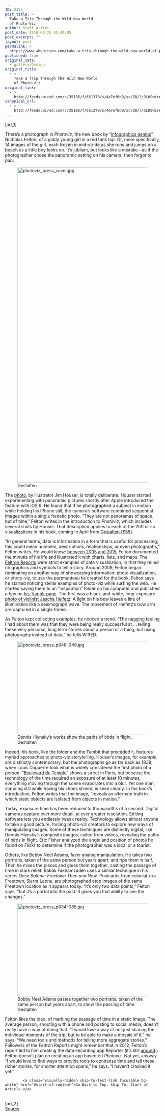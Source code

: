 ```yaml
---
ID: 2154
post_title: >
  Take a Trip Through the Wild New World
  of Photo-Viz
author: Staff Writer
post_date: 2016-03-25 05:44:05
post_excerpt: ""
layout: post
permalink: >
  https://www.whenitson.com/take-a-trip-through-the-wild-new-world-of-photo-viz/
published: true
original_cats:
  - gallery,Design
original_title:
  - >
    Take a Trip Through the Wild New World
    of Photo-Viz
original_link:
  - >
    http://feeds.wired.com/c/35185/f/661370/s/4e7ef6d9/sc/28/l/0L0Swired0N0C20A160C0A30Ctake0Etrip0Ewild0Enew0Eworld0Ephoto0Eviz0C/story01.htm
canonical_url:
  - >
    http://feeds.wired.com/c/35185/f/661370/s/4e7ef6d9/sc/28/l/0L0Swired0N0C20A160C0A30Ctake0Etrip0Ewild0Enew0Eworld0Ephoto0Eviz0C/story01.htm
---
```

 [ad_1]
<br><div id="start-of-content"><p>There’s a photograph in <em>Photoviz</em>, the new book by “<a href="http://www.wired.com/2014/08/an-infographics-genius-plots-out-another-insanely-detailed-year-of-his-life/" target="_blank">infographics genius</a>” Nicholas Felton, of a giddy young girl in a red tank top. Or, more specifically, 14 images of the girl, each frozen in mid-stride as she runs and jumps on a beach as a little boy looks on. It’s jubilant, but looks like a mistake—as if the photographer chose the panoramic setting on his camera, then forgot to pan.</p>
<figure attachment_1992826="" class="carve wp-caption portrait alignnone fader relative" data-js="fader"><a href="http://www.wired.com/wp-content/uploads/2016/03/photoviz_press_cover.jpg"><img class="size-large wp-image-1992826" src="http://www.whenitson.com/wp-content/uploads/2016/03/Take-a-Trip-Through-the-Wild-New-World-of-Photo-Viz.jpg" alt="photoviz_press_cover.jpg" width="817" height="1024"/></a><figcaption class="wp-caption-text link-underline"><span class="credit link-underline-sm"><span aria-hidden="true" class="ui ui ui-photo inline-block ui-credit relative opacity-6 marg-r-sm marg-l-sm no-caption"/>Gestalten</span></figcaption></figure><p>The <a href="https://www.instagram.com/p/45X_HXj8vK/?hl=en" target="_blank">photo</a>, by illustrator Jim Houser, is totally deliberate. Houser started experimenting with panoramic pictures shortly after Apple introduced the feature with iOS 6. He found that if he photographed a subject in motion while holding his iPhone still, the camera’s software combined sequential images within a single frenetic photo. “They are not panoramas of space, but of time,” Felton writes in the introduction to <em>Photoviz</em>, which includes several shots by Houser. That description applies to each of the 200 or so visualizations in his book, coming in April from <a href="http://usshop.gestalten.com/photoviz.html" target="_blank">Gestalten ($55)</a>.</p>
<p>“In general terms, data is information in a form that is useful for processing; this could mean numbers, descriptions, relationships, or even photographs,” Felton writes. He would know: <a href="http://www.wired.com/2015/10/nicholas-felton-obsessively-recorded-his-private-data-for-10-years/" target="_blank">between 2005 and 2015</a>, Felton documented the minutia of his life and illustrated it with charts, lists, and maps. The <a href="http://feltron.com/" target="_blank">Feltron Reports</a> were strict examples of data visualization, in that they relied on graphics and symbols to tell a story. Around 2009, Felton began ruminating on another way of showcasing information: photo visualization, or photo-viz, to use the portmanteau he created for the book. Felton says he started noticing stellar examples of photo-viz while surfing the web. He started saving them to an “inspiration” folder on his computer and published a few on <a href="http://feltron.tumblr.com/" target="_blank">his Tumblr page</a>. The first was a black-and-white, long-exposure <a href="http://feltron.tumblr.com/post/879673252/via-dethjunkie" target="_blank">photo of violinist Jascha Heifetz</a>. A light on his bow leaves a line of illumination like a seismograph wave. The movement of Heifetz’s bow arm are captured in a single frame.</p>
<p>As Felton kept collecting examples, he noticed a trend. “The nagging feeling I had about them was that they were being really successful at … telling these very personal, long term stories about a person or a thing, but using photography instead of data,” he tells WIRED.</p>
<figure attachment_1992830="" class="wp-caption landscape alignnone fader relative" data-js="fader"><a href="http://www.wired.com/wp-content/uploads/2016/03/photoviz_press_p048-049.jpg"><img class="wp-image-1992830 size-text-column-width" src="http://www.whenitson.com/wp-content/uploads/2016/03/1458884645_251_Take-a-Trip-Through-the-Wild-New-World-of-Photo-Viz.jpg" alt="photoviz_press_p048-049.jpg" width="482" height="301"/></a><figcaption class="wp-caption-text link-underline">Dennis Hlynsky’s works show the paths of birds in flight. <span class="credit link-underline-sm"><span aria-hidden="true" class="ui ui ui-photo inline-block ui-credit relative opacity-6 marg-r-sm marg-l-sm no-caption"/>Gestalten</span></figcaption></figure><p>Indeed, his book, like the folder and the Tumblr that preceded it, features myriad approaches to photo-viz storytelling. Houser’s images, for example, are distinctly contemporary, but the photographs go as far back as 1838, when Louis Daguerre took what is widely considered the first photo of a person. “<a href="http://www.alistairscott.com/daguerre/" target="_blank">Boulevard du Temple</a>” shows a street in Paris, but because the technology of the time required an exposure of at least 10 minutes, everything moving through the scene evaporates into a blur. Yet one man, standing still while having his shoes shined, is seen clearly. In the book’s introduction, Felton writes that the image, “reveals an alternate truth in which static objects are isolated from objects in motion.”</p>
<p>Today, exposure time has been reduced to thousandths of a second. Digital cameras capture ever more detail, at ever greater resolution. Editing software lets you endlessly tweak reality. Technology allows almost anyone to take a good picture, forcing photo-viz creators to explore new ways of manipulating images. Some of these techniques are distinctly digital, like Dennis Hlynsky’s composite images, culled from videos, revealing the paths of birds in flight. Eric Fisher analyzed the angle and position of photos he found on Flickr to determine if the photographer was a local or a tourist.</p>
<p>Others, like Bobby Neel Adams, favor analog manipulation. He takes two portraits, taken of the same person but years apart, and rips them in half. Then he mixes the pieces and glues them together, casting the passage of time in stark relief. Babak Fakhamzadeh uses a similar technique in his series <em>Once Salone: Freetown Then and Now</em>. Postcards from colonial-era Freetown, Sierra Leone, are photographed atop images of the same Freetown location as it appears today. “It’s only two data points,” Felton says, “but it’s a portal into the past. It gives you that ability to see the changes.”</p>
<figure attachment_1992828="" class="wp-caption landscape alignnone fader relative" data-js="fader"><a href="http://www.wired.com/wp-content/uploads/2016/03/photoviz_press_p034-035.jpg"><img class="wp-image-1992828 size-text-column-width" src="http://www.whenitson.com/wp-content/uploads/2016/03/1458884645_473_Take-a-Trip-Through-the-Wild-New-World-of-Photo-Viz.jpg" alt="photoviz_press_p034-035.jpg" width="482" height="301"/></a><figcaption class="wp-caption-text link-underline">Bobby Neel Adams pastes together two portraits, taken of the same person but years apart, to show the passing of time. <span class="credit link-underline-sm"><span aria-hidden="true" class="ui ui ui-photo inline-block ui-credit relative opacity-6 marg-r-sm marg-l-sm no-caption"/>Gestalten</span></figcaption></figure><p>Felton likes the idea, of marking the passage of time in a static image. The average person, shooting with a phone and posting to social media, doesn’t really have a way of doing that. “I would love a way of not just sharing the individual moments of the trip, but to be able to make a mosaic of it,” he says. “We need tools and methods for telling more aggregate stories.” Followers of the Feltron Reports might remember that in 2012, Felton’s report led to him creating the data-recording app Reporter (it’s still <a href="http://www.reporter-app.com/" target="_blank">around</a>.) Felton doesn’t plan on creating an app based on <em>Photoviz. </em>Not yet, anyway. “I would love to find ways to provide tools to condense time and tell these richer stories, for shorter attention spans,” he says. “I haven’t cracked it yet.”</p>

			<a class="visually-hidden skip-to-text-link focusable bg-white" href="#start-of-content">Go Back to Top. Skip To: Start of Article.</a>

			
</div>
<br>[ad_2]
<br><a href="http://feeds.wired.com/c/35185/f/661370/s/4e7ef6d9/sc/28/l/0L0Swired0N0C20A160C0A30Ctake0Etrip0Ewild0Enew0Eworld0Ephoto0Eviz0C/story01.htm">Source </a>